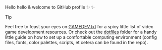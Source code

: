 Hello hello & welcome to GitHub profile ✨ ✨

> [!TIP]
> Feel free to feast your eyes on [GAMEDEV.txt](/notes/GAMEDEV.txt) for a spicy little list of video game development resources. Or check out the [dotfiles](/dotfiles/) folder for a handy little guide on how to set up a comfortable computing environment (config files, fonts, color palettes, scripts, et cetera can be found in the repo).

